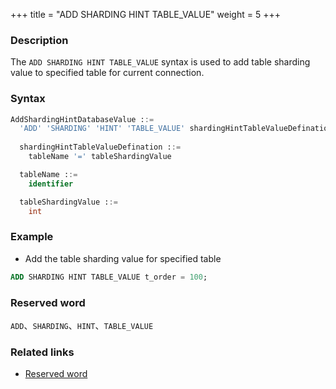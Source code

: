 +++
title = "ADD SHARDING HINT TABLE_VALUE"
weight = 5
+++

### Description

The `ADD SHARDING HINT TABLE_VALUE` syntax is used to add table sharding value to specified table for current connection.

### Syntax

```sql
AddShardingHintDatabaseValue ::=
  'ADD' 'SHARDING' 'HINT' 'TABLE_VALUE' shardingHintTableValueDefination
  
  shardingHintTableValueDefination ::=
    tableName '=' tableShardingValue

  tableName ::=
    identifier

  tableShardingValue ::=
    int
```

### Example

- Add the table sharding value for specified table

```sql
ADD SHARDING HINT TABLE_VALUE t_order = 100;
```

### Reserved word

`ADD`、`SHARDING`、`HINT`、`TABLE_VALUE`

### Related links

- [Reserved word](/en/reference/distsql/syntax/reserved-word/)
